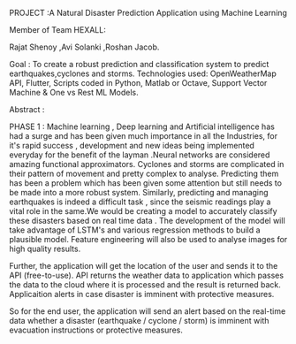 PROJECT :A Natural Disaster Prediction Application using Machine Learning

Member of Team HEXALL:

Rajat Shenoy ,Avi Solanki ,Roshan Jacob.
 
Goal : To create a robust prediction and classification system to predict earthquakes,cyclones and storms.
Technologies used: OpenWeatherMap API, Flutter, Scripts coded in Python, Matlab or Octave, Support Vector Machine & One vs Rest ML Models.

Abstract :

PHASE 1 : Machine learning , Deep learning and Artificial intelligence has had a surge and has been given much importance in all the Industries,  for it's rapid success , development and new ideas being implemented everyday for the benefit of the layman .Neural networks are considered amazing functional approximators. Cyclones and storms are complicated in their pattern of movement and pretty complex to analyse. Predicting them has been a problem which has been given some attention but still needs to be made into a more robust system. Similarly, predicting and managing earthquakes is indeed a difficult task , since the seismic readings play a vital role in the same.We would be creating a model to accurately classify these disasters based on real time data .
The development of the model will take advantage of LSTM's and various regression methods to build a plausible model.
Feature engineering will also be used to analyse images for high quality results. 

Further, the application will get the location of the user and sends it to the API (free-to-use). API returns the weather data to application which passes the data to the cloud where it is processed and the result is returned back. Applicaition alerts in case disaster is imminent with protective measures.

So for the end user, the application will send an alert based on the real-time data whether a disaster (earthquake / cyclone / storm) is imminent with evacuation instructions or protective measures.

